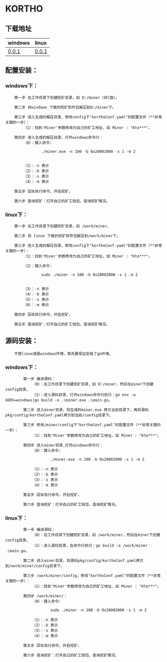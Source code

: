 # KORTHO
## 下载地址
| windows | linux |
|  :----  | :----  |
|  [0.0.1](https://www.kortho.org/file/windows/miner_windows_001.zip)  | [0.0.1](https://www.kortho.org/file/linux/miner_linux_001.zip) |

   
## 配置安装：
### windows下：
        第一步 在工作目录下创建挖矿目录，如 D:/miner（非C盘）。

        第二步 将windows 下载的挖矿软件包解压到D:/miner下。

        第三步 进入生成的解压目录，修改config下"korthoConf.yaml"的配置文件（**非常关键的一步）：
            （1）：找到'Miner'参数修改为自己的矿工地址，如 Miner : "Kto***"。

        第四步 进入生成的解压目录，打开windows命令行：        
            （0）：键入命令:
```
                ./miner.exe -n 100 -b 0x20002000 -s 1 -m 2
             
```
            （1）：-n 表示
            （2）：-b 表示
            （3）：-s 表示
            （4）：-m 表示

        第五步 回车执行命令，开启挖矿。

        第六步 查询挖矿：打开自己的矿工钱包，查询挖矿情况。

### linux下：

        第一步 在工作目录下创建挖矿目录，如 /work/miner。

        第二步 将 linux 下载的挖矿软件包解压到/work/miner下。

        第三步 进入生成的解压目录，修改config下"korthoConf.yaml"的配置文件（**非常关键的一步）：
            （1）：找到'Miner'参数修改为自己的矿工地址，如 Miner : "Kto***"。

            （2）：键入命令:
```
                sudo ./miner -n 100 -b 0x20002000 -s 1 -m 2
             
```             
            （3）：-n 表示
            （4）：-b 表示
            （5）：-s 表示
            （6）：-m 表示

        第四步 回车执行命令，开启挖矿。

        第五步 查询挖矿：打开自己的矿工钱包，查询挖矿情况。

## 源码安装：
        不管linux或是windows环境，首先要保证安装了go环境。

### windows下：
            第一步 编译源码：            
                （0）：在工作目录下创建挖矿目录，如 D:/miner，然后在miner下创建config目录。
                （1）：进入源码目录，打开windows命令行执行：go env -w GOOS=windows|go build -o .\miner.exe .\main.go。

            第二步 进入miner目录，将生成的miner.exe 拷贝当前目录下，再将源码pkg/config/korthoConf.yaml拷贝到当前/config目录下。

            第三步 修改/miner/config下"korthoConf.yaml"的配置文件（**非常关键的一步）：            
                （1）：找到'Miner'参数修改为自己的矿工地址，如 Miner : "Kto***"。

            第四步 进入miner目录,打开windows命令行：
                （0）：键入命令: 
```
                    ./miner.exe -n 100 -b 0x20002000 -s 1 -m 2

```
                （1）：-n 表示
                （2）：-b 表示
                （3）：-s 表示
                （4）：-m 表示

            第五步 回车执行命令，开启挖矿。

            第六步 查询挖矿：打开自己的矿工钱包，查询挖矿情况。

### linux下：
            第一步 编译源码：
                （0）：在工作目录下创建挖矿目录，如 /work/miner，然后在miner下创建config目录。
                （1）：进入源码目录，在命令行执行：go build -o /work/miner .\main.go。

            第二步 进入miner目录，将源码pkg/config/korthoConf.yaml拷贝到/work/miner/config目录下。

            第三步 /work/miner/config，修改"korthoConf.yaml"的配置文件（**非常关键的一步）：
                （1）：找到'Miner'参数修改为自己的矿工地址，如 Miner : "Kto***"。

            第四步 /work/miner/：
                （0）：键入命令: 
```
                    sudo ./miner -n 100 -b 0x20002000 -s 1 -m 2

```
                （1）：-n 表示
                （2）：-b 表示
                （3）：-s 表示
                （4）：-m 表示

            第五步 回车执行命令，开启挖矿。

            第六步 查询挖矿：打开自己的矿工钱包，查询挖矿情况。
